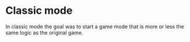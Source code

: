 # Classic mode

In classic mode the goal was to start a game mode that is more or less the same logic as the original game.